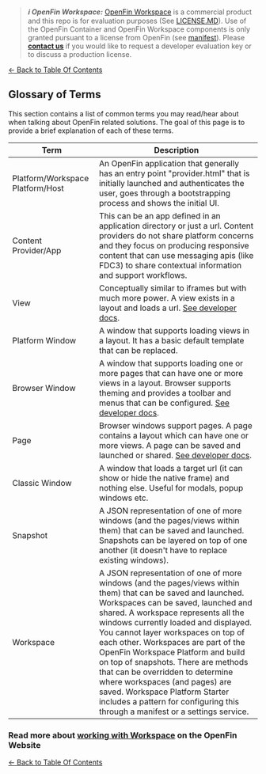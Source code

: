 > **_:information_source: OpenFin Workspace:_** [OpenFin Workspace](https://www.openfin.co/workspace/) is a commercial product and this repo is for evaluation purposes (See [LICENSE.MD](../LICENSE.MD)). Use of the OpenFin Container and OpenFin Workspace components is only granted pursuant to a license from OpenFin (see [manifest](../public/manifest.fin.json)). Please [**contact us**](https://www.openfin.co/workspace/poc/) if you would like to request a developer evaluation key or to discuss a production license.

[<- Back to Table Of Contents](../README.md)

## Glossary of Terms

This section contains a list of common terms you may read/hear about when talking about OpenFin related solutions. The goal of this page is to provide a brief explanation of each of these terms.

| Term                             | Description                                                                                                                                                                                                                                                                                                                                                                                                                                                                                                                                                                           |
| -------------------------------- | ------------------------------------------------------------------------------------------------------------------------------------------------------------------------------------------------------------------------------------------------------------------------------------------------------------------------------------------------------------------------------------------------------------------------------------------------------------------------------------------------------------------------------------------------------------------------------------- |
| Platform/Workspace Platform/Host | An OpenFin application that generally has an entry point "provider.html" that is initially launched and authenticates the user, goes through a bootstrapping process and shows the initial UI.                                                                                                                                                                                                                                                                                                                                                                                        |
| Content Provider/App             | This can be an app defined in an application directory or just a url. Content providers do not share platform concerns and they focus on producing responsive content that can use messaging apis (like FDC3) to share contextual information and support workflows.                                                                                                                                                                                                                                                                                                                  |
| View                             | Conceptually similar to iframes but with much more power. A view exists in a layout and loads a url. [See developer docs](https://developers.openfin.co/of-docs/docs/parts-of-windows-in-browser#view).                                                                                                                                                                                                                                                                                                                                                                               |
| Platform Window                  | A window that supports loading views in a layout. It has a basic default template that can be replaced.                                                                                                                                                                                                                                                                                                                                                                                                                                                                               |
| Browser Window                   | A window that supports loading one or more pages that can have one or more views in a layout. Browser supports theming and provides a toolbar and menus that can be configured. [See developer docs](https://developers.openfin.co/of-docs/docs/parts-of-windows-in-browser#window).                                                                                                                                                                                                                                                                                                  |
| Page                             | Browser windows support pages. A page contains a layout which can have one or more views. A page can be saved and launched or shared. [See developer docs](https://developers.openfin.co/of-docs/docs/parts-of-windows-in-browser#page).                                                                                                                                                                                                                                                                                                                                              |
| Classic Window                   | A window that loads a target url (it can show or hide the native frame) and nothing else. Useful for modals, popup windows etc.                                                                                                                                                                                                                                                                                                                                                                                                                                                       |
| Snapshot                         | A JSON representation of one of more windows (and the pages/views within them) that can be saved and launched. Snapshots can be layered on top of one another (it doesn't have to replace existing windows).                                                                                                                                                                                                                                                                                                                                                                          |
| Workspace                        | A JSON representation of one of more windows (and the pages/views within them) that can be saved and launched. Workspaces can be saved, launched and shared. A workspace represents all the windows currently loaded and displayed. You cannot layer workspaces on top of each other. Workspaces are part of the OpenFin Workspace Platform and build on top of snapshots. There are methods that can be overridden to determine where workspaces (and pages) are saved. Workspace Platform Starter includes a pattern for configuring this through a manifest or a settings service. |

### Read more about [working with Workspace](https://developers.openfin.co/of-docs/docs/overview-of-workspace) on the OpenFin Website

[<- Back to Table Of Contents](../README.md)
